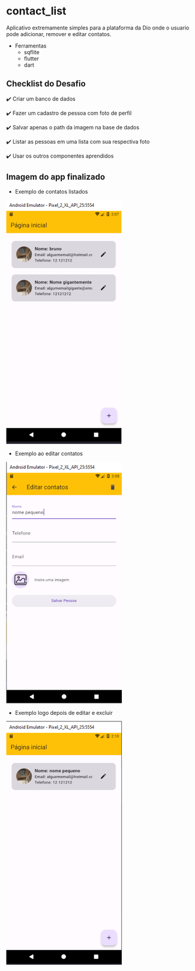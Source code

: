 # contact_list

Aplicativo extremamente simples para a plataforma da Dio onde o usuario pode adicionar, remover e editar contatos.

- Ferramentas
  - sqflite
  - flutter
  - dart

## Checklist do Desafio

✔️ Criar um banco de dados

✔️ Fazer um cadastro de pessoa com foto de perfil​

✔️ Salvar apenas o path da imagem na base de dados​

✔️ Listar as pessoas em uma lista com sua respectiva foto​

✔️ Usar os outros componentes aprendidos


## Imagem do app finalizado

- Exemplo de contatos listados

![app_home](image.png)

- Exemplo ao editar contatos

![edit_contacts](image-1.png)

- Exemplo logo depois de editar e excluir

![home_after_edit_and_delete](image-2.png)
